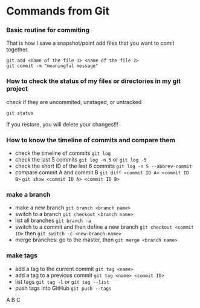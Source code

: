 # Commands from Git


### Basic routine for commiting

That is how I save a snapshot/point
add files that you want to comit together.
```
git add <name of the file 1> <name of the file 2>
git commit -m "meaningful message"
```



### How to check the status of my files or directories in my git project

check if they are uncommited, unstaged, or untracked

`git status`

If you restore, you will delete your changes!!!

### How to know the timeline of commits and compare them
- check the timeline of commits
`git log   `
- check the last 5 commits
`git log -n 5` or `git log -5`
- check the short ID of the last 6 commits
`git log -n 5 --abbrev-commit`
- compare commit A and commit B
`git diff <commit ID A> <commit ID B>`
`git show <commit ID A> <commit ID B>`

### make a branch
- make a new branch `git branch <branch name>`
- switch to a branch `git checkout <branch name>`
- list all branches `git branch -a`
- switch to a commit and then define a new branch `git checkout <commit ID>` then `git switch -c <new-branch-name>`
- merge branches: go to the master, then `git merge <branch name>`


### make tags
- add a tag to the current commit `git tag <name>`
- add a tag to a previous commit `git tag <name> <commit ID>`
- list tags `git tag -l` or `git tag --list`
- push tags into GitHub `git push --tags`

A
B
C